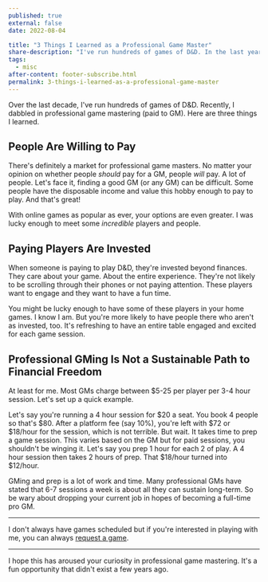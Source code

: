 ```yaml
---
published: true
external: false
date: 2022-08-04

title: "3 Things I Learned as a Professional Game Master"
share-description: "I've run hundreds of games of D&D. In the last year, I dabbled in a few games as a professional game master (paid to GM). Here are three things I learned."
tags:
  - misc
after-content: footer-subscribe.html
permalink: 3-things-i-learned-as-a-professional-game-master
---
```


Over the last decade, I've run hundreds of games of D&D. Recently, I dabbled in professional game mastering (paid to GM). Here are three things I learned.

## People Are Willing to Pay 

There's definitely a market for professional game masters. No matter your opinion on whether people *should* pay for a GM, people *will* pay. A lot of people. Let's face it, finding a good GM (or any GM) can be difficult. Some people have the disposable income and value this hobby enough to pay to play. And that's great! 

With online games as popular as ever, your options are even greater. I was lucky enough to meet some *incredible* players and people.

## Paying Players Are Invested

When someone is paying to play D&D, they're invested beyond finances. They care about your game. About the entire experience. They're not likely to be scrolling through their phones or not paying attention. These players want to engage and they want to have a fun time. 

You might be lucky enough to have some of these players in your home games. I know I am. But you're more likely to have people there who aren't as invested, too. It's refreshing to have an entire table engaged and excited for each game session.

## Professional GMing Is Not a Sustainable Path to Financial Freedom

At least for me. Most GMs charge between $5-25 per player per 3-4 hour session. Let's set up a quick example.

Let's say you're running a 4 hour session for $20 a seat. You book 4 people so that's $80. After a platform fee (say 10%), you're left with $72 or $18/hour for the session, which is not terrible. But wait. It takes time to prep a game session. This varies based on the GM but for paid sessions, you shouldn't be winging it. Let's say you prep 1 hour for each 2 of play. A 4 hour session then takes 2 hours of prep. That $18/hour turned into $12/hour. 

GMing and prep is a lot of work and time. Many professional GMs have stated that 6-7 sessions a week is about all they can sustain long-term. So be wary about dropping your current job in hopes of becoming a full-time pro GM.

---

I don't always have games scheduled but if you're interested in playing with me, you can always [request a game](https://startplaying.games/request/gm/clb066jlx001q08lc1ia77ykm).

---

I hope this has aroused your curiosity in professional game mastering. It's a fun opportunity that didn't exist a few years ago.